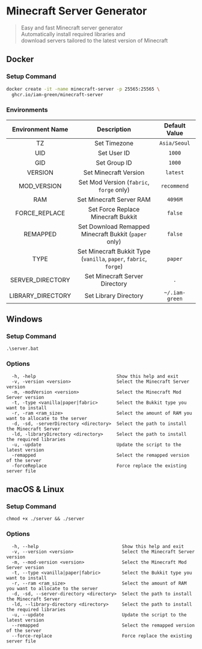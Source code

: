 # Minecraft Server Generator

> Easy and fast Minecraft server generator<br>
> Automatically install required libraries and<br>
> download servers tailored to the latest version of Minecraft

## Docker

### Setup Command

```bash
docker create -it -name minecraft-server -p 25565:25565 \
  ghcr.io/iam-green/minecraft-server
```

### Environments

| Environment Name  |                             Description                              | Default Value  |
| :---------------: | :------------------------------------------------------------------: | :------------: |
|        TZ         |                             Set Timezone                             |  `Asia/Seoul`  |
|        UID        |                             Set User ID                              |     `1000`     |
|        GID        |                             Set Group ID                             |     `1000`     |
|      VERSION      |                        Set Minecraft Version                         |    `latest`    |
|    MOD_VERSION    |               Set Mod Version (`fabric`, `forge` only)               |  `recommend`   |
|        RAM        |                       Set Minecraft Server RAM                       |    `4096M`     |
|   FORCE_REPLACE   |                  Set Force Replace Minecraft Bukkit                  |    `false`     |
|     REMAPPED      |       Set Download Remapped<br>Minecraft Bukkit (`paper` only)       |    `false`     |
|       TYPE        | Set Minecraft Bukkit Type<br>(`vanilla`, `paper`, `fabric`, `forge`) |    `paper`     |
| SERVER_DIRECTORY  |                    Set Minecraft Server Directory                    |      `.`       |
| LIBRARY_DIRECTORY |                        Set Library Directory                         | `~/.iam-green` |

## Windows

### Setup Command

```batch
.\server.bat
```

### Options

```
  -h, -help                              Show this help and exit
  -v, -version <version>                 Select the Minecraft Server version
  -m, -modVersion <version>              Select the Minecraft Mod Server version
  -t, -type <vanilla|paper|fabric>       Select the Bukkit type you want to install
  -r, -ram <ram_size>                    Select the amount of RAM you want to allocate to the server
  -d, -sd, -serverDirectory <directory>  Select the path to install the Minecraft Server
  -ld, -libraryDirectory <directory>     Select the path to install the required libraries
  -u, -update                            Update the script to the latest version
  -remapped                              Select the remapped version of the server
  -forceReplace                          Force replace the existing server file
```

## macOS & Linux

### Setup Command

```batch
chmod +x ./server && ./server
```

### Options

```
  -h, --help                               Show this help and exit
  -v, --version <version>                  Select the Minecraft Server version
  -m, --mod-version <version>              Select the Minecraft Mod Server version
  -t, --type <vanilla|paper|fabric>        Select the Bukkit type you want to install
  -r, --ram <ram_size>                     Select the amount of RAM you want to allocate to the server
  -d, -sd, --server-directory <directory>  Select the path to install the Minecraft Server
  -ld, --library-directory <directory>     Select the path to install the required libraries
  -u, --update                             Update the script to the latest version
  --remapped                               Select the remapped version of the server
  --force-replace                          Force replace the existing server file
```
